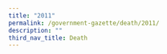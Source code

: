 ```yaml
---
title: "2011"
permalink: /government-gazette/death/2011/
description: ""
third_nav_title: Death
---
```


